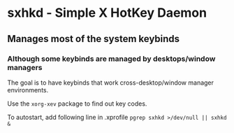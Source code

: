 # sxhkd - Simple X HotKey Daemon  

## Manages most of the system keybinds

### Although some keybinds are managed by desktops/window managers
The goal is to have keybinds that work cross-desktop/window manager environments.  

Use the `xorg-xev` package to find out key codes.

To autostart, add following line in .xprofile
`pgrep sxhkd >/dev/null || sxhkd &`